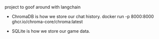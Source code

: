 project to goof around with langchain

- ChromaDB is how we store our chat history. 
docker run -p 8000:8000 ghcr.io/chroma-core/chroma:latest

- SQLite is how we store our game data.

